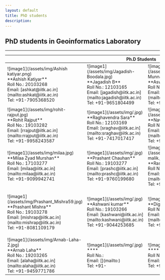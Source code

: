 ```yaml
---
layout: default
title: PhD students
description:
---
```

## PhD students in Geoinformatics Laboratory


* * *
<table>
<colgroup>
<col width="25%" />
<col width="25%" />
<col width="25%" />
<col width="25%" />
</colgroup>
<thead>
<tr class="header">
<th colspan="4">Ph.D Students</th>
</tr>
</thead>
<tbody>
<tr>
<td markdown="span">![image1](/assets/img/Ashish katiyar.png)<br>
**Ashish Katiyar**<br>
Roll No.: 20103268<br>
Email: [ashkat@iitk.ac.in](mailto:ashkat@iitk.ac.in)<br>
Tel: +91-7905368520
</td>
<td markdown="span">![image1](/assets/img/Jagadish-Boodala.jpg)<br>
**Jagadish B**<br>
Roll No.: 12103165 <br>
Email: [jagadish@iitk.ac.in](mailto:jagadish@iitk.ac.in)<br>
Tel: +91-9651804499
</td>
<td markdown="span">![image1](/assets/img/Aswani-Munnangi.jpg)<br>
**Aswani Munnangi**<br>
Roll No.: 10203062 <br>
Email: [aswanikm@iitk.ac.in](mailto:aswanikm@iitk.ac.in)<br>
Tel: +91-8299114924
</td>
<td markdown="span">![image1](/assets/img/ropesh-goyal.jpg)<br>
**Ropesh Goyal**<br>
Roll No.: 16103275<br>
Email: [rupeshg@iitk.ac.in](mailto:rupeshg@iitk.ac.in)<br>
Tel: +91-7668652952
</td>
</tr>
<tr>
<td markdown="span">![image1](/assets/img/rohit-rajput.jpg)<br>
**Rohit Rajput**<br>
Roll No.: 19103282 <br>
Email: [rrajput@iitk.ac.in](mailto:rrajput@iitk.ac.in)<br>
Tel: +91-9958243587
</td>
<td markdown="span">![image1](/assets/img/.jpg)<br>
**Raghavendra Sara**<br>
Roll No.: 12103169 <br>
Email: [sraghav@iitk.ac.in](mailto:sraghav@iitk.ac.in)<br>
Tel: +91-7417017417
</td>
<td markdown="span">![image1](/assets/img/naveen.jpg)<br>
**Naveen R**<br>
Roll No.: 12103166 <br>
Email: [naveenr@iitk.ac.in](mailto:naveenr@iitk.ac.in)<br>
Tel: +91-8765181105
</td>
<td markdown="span">![image1](/assets/img/sujata.jpg)<br>
**Sujata Dhar**<br>
Roll No.: 16103275<br>
Email: [sujata@iitk.ac.in](mailto:sujata@iitk.ac.in)<br>
Tel: +91-7224918036
</td>
</tr>
<tr>
<td markdown="span">![image1](/assets/img/milaa.jpg)<br>
**Milaa Zyad Murshan**<br>
Roll No.: 17103277 <br>
Email: [milaa@iitk.ac.in](mailto:milaa@iitk.ac.in)<br>
Tel: +91-9099942741
</td>
<td markdown="span">![image1](/assets/img/.jpg)<br>
**Prashant Chauhan**<br>
Roll No.: 19103277 <br>
Email: [prashc@iitk.ac.in](mailto:prashc@iitk.ac.in)<br>
Tel: +91-9760199680
</td>
<td markdown="span">![image1](/assets/img/rashmi-malik.jpg)<br>
**Rashmi Malik**<br>
Roll No.: 19103281 <br>
Email: [rashmi@iitk.ac.in](mailto:rashmi@iitk.ac.in)<br>
Tel: +91-8979197190
</td>
<td markdown="span">![image1](/assets/img/.jpg)<br>
**Sunil Kumar**<br>
Roll No.: 19203270<br>
Email: [sunkmr@iitk.ac.in ](mailto:sunkmr@iitk.ac.in)<br>
Tel: +91-8821848002
</td>
</tr>
<tr>
<td markdown="span">![image1](/assets/img/Prashant_Mishra59.jpg)<br>
**Prashant Mishra**<br>
Roll No.: 19103278 <br>
Email: [mishrap@iitk.ac.in](mailto:mishrap@iitk.ac.in)<br>
Tel: +91-8081109179
</td>
<td markdown="span">![image1](/assets/img/.jpg)<br>
**Ashwani kumar**<br>
Roll No.: 19103266 <br>
Email: [kashwani@iitk.ac.in](mailto:kashwani@iitk.ac.in)<br>
Tel: +91-9044253685
</td>
<td markdown="span">![image1](/assets/img/.jpg)<br>
**Digvijay Singh**<br>
Roll No.: 19203267 <br>
Email: [sdigvijy@iitk.ac.in](mailto:sdigvijy@iitk.ac.in)<br>
Tel: +91-XXXXXXXXXX
</td>
<td markdown="span">![image1](/assets/img/Ibaad-Anwar.jpg)<br>
**Ibaad Anwar**<br>
Roll No.: 20203263<br>
Email: [ibaadanwar20@iitk.ac.in](mailto:ibaadanwar20@iitk.ac.in )<br>
Tel: +91-9870502403
</td>
</tr>
<tr>
<td markdown="span">![image1](/assets/img/Arnab-Laha-2.jpg)<br>
**Arnab Laha**<br>
Roll No.: 19203265 <br>
Email: [alaha@iitk.ac.in](mailto:alaha@iitk.ac.in)<br>
Tel: +91-9459771786
</td>
<td markdown="span">![image1](/assets/img/.jpg)<br>
****<br>
Roll No.:  <br>
Email: [](mailto:)<br>
Tel: +91-
</td>
<td markdown="span">![image1](/assets/img/.jpg)<br>
****<br>
Roll No.:  <br>
Email: [](mailto:)<br>
Tel: +91-XXXXXXXXXX
</td>
<td markdown="span">![image1](/assets/img/.jpg)<br>
****<br>
Roll No.: <br>
Email: [](mailto:)<br>
Tel: +91-
